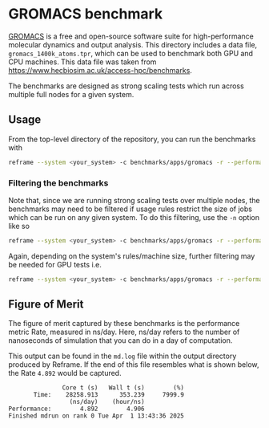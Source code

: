 # GROMACS benchmark

[GROMACS](https://manual.gromacs.org/documentation/current/index.html) is a free and open-source software suite for high-performance molecular dynamics and output analysis.
This directory includes a data file, `gromacs_1400k_atoms.tpr`, which can be used to benchmark both GPU and CPU machines. This data file was taken from https://www.hecbiosim.ac.uk/access-hpc/benchmarks.

The benchmarks are designed as strong scaling tests which run across multiple full nodes for a given system.

## Usage 

From the top-level directory of the repository, you can run the benchmarks with

```sh
reframe --system <your_system> -c benchmarks/apps/gromacs -r --performance-report
```

### Filtering the benchmarks

Note that, since we are running strong scaling tests over multiple nodes, the benchmarks may need to be filtered if usage rules restrict the size of jobs which can be run on any given system. To do this filtering, use the `-n` option like so

```sh
reframe --system <your_system> -c benchmarks/apps/gromacs -r --performance-report -n '.*num_nodes_param=<2|4|8|16>.*'
```

Again, depending on the system's rules/machine size, further filtering may be needed for GPU tests i.e.

```sh
reframe --system <your_system> -c benchmarks/apps/gromacs -r --performance-report -n '.*num_nodes_param=<2|4|8|16>.*num_gpus_per_node_param=<1|2|4>'
```

## Figure of Merit

The figure of merit captured by these benchmarks is the performance metric Rate, measured in ns/day. Here, ns/day refers to the number of nanoseconds of simulation that you can do in a day of computation.

This output can be found in the `md.log` file within the output directory produced by Reframe. If the end of this file resembles what is shown below, the Rate `4.892` would be captured.
```
               Core t (s)   Wall t (s)        (%)
       Time:    28258.913      353.239     7999.9
                 (ns/day)    (hour/ns)
Performance:        4.892        4.906
Finished mdrun on rank 0 Tue Apr  1 13:43:36 2025
```
